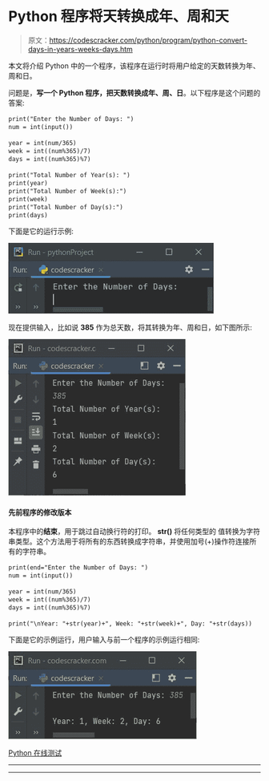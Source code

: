 # Python 程序将天转换成年、周和天

> 原文：<https://codescracker.com/python/program/python-convert-days-in-years-weeks-days.htm>

本文将介绍 Python 中的一个程序，该程序在运行时将用户给定的天数转换为年、周和日。

问题是，**写一个 Python 程序，把天数转换成年、周、日**。以下程序是这个问题的答案:

```
print("Enter the Number of Days: ")
num = int(input())

year = int(num/365)
week = int((num%365)/7)
days = int((num%365)%7)

print("Total Number of Year(s): ")
print(year)
print("Total Number of Week(s):")
print(week)
print("Total Number of Day(s):")
print(days)
```

下面是它的运行示例:

![python convert days into years weeks days](img/ecd6e010e4e7d17cf1fecb4e45ff27b8.png)

现在提供输入，比如说 **385** 作为总天数，将其转换为年、周和日，如下图所示:

![convert days into years weeks days](img/5e083d08fd65a0fac982373bc1ccf2ab.png)

#### 先前程序的修改版本

本程序中的**结束**，用于跳过自动换行符的打印。 **str()** 将任何类型的 值转换为字符串类型。这个方法用于将所有的东西转换成字符串，并使用加号(+)操作符连接所有的字符串。

```
print(end="Enter the Number of Days: ")
num = int(input())

year = int(num/365)
week = int((num%365)/7)
days = int((num%365)%7)

print("\nYear: "+str(year)+", Week: "+str(week)+", Day: "+str(days))
```

下面是它的示例运行，用户输入与前一个程序的示例运行相同:

![convert days into years weeks python](img/dfed0e3cf89c20eb9b4b4b47727fc214.png)

[Python 在线测试](/exam/showtest.php?subid=10)

* * *

* * *